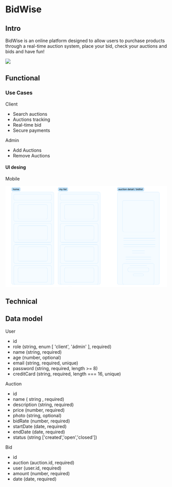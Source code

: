 # BidWise

## Intro 

BidWise is an online platform designed to allow users to purchase products through a real-time auction system,
place your bid, check your auctions and bids and have fun!

![](https://media.giphy.com/media/l41YAbDsTJXKANjmE/giphy.gif)

## Functional 

### Use Cases 

Client 

- Search auctions 
- Auctions tracking
- Real-time bid
- Secure payments

Admin 

- Add Auctions 
- Remove Auctions

#### UI desing 

Mobile 

![](./figmaFinal.png)


## Technical

## Data model 

User 
- id
- role (string, enum [ 'client', 'ádmin' ], required)
- name (string, required)
- age (number, optional)
- email (string, required, unique)
- password (string, required, length >= 8)
- creditCard (string, required, length === 16, unique)

Auction
- id
- name ( string , required)
- description (string, required)
- price (number, required)
- photo (string, optional)
- bidRate (number, required)
- startDate (date, required)
- endDate (date, required)
- status (string ['created','open','closed'])

Bid
- id
- auction (auction.id, required)
- user (user.id, required)
- amount (number, required)
- date (date, required)

